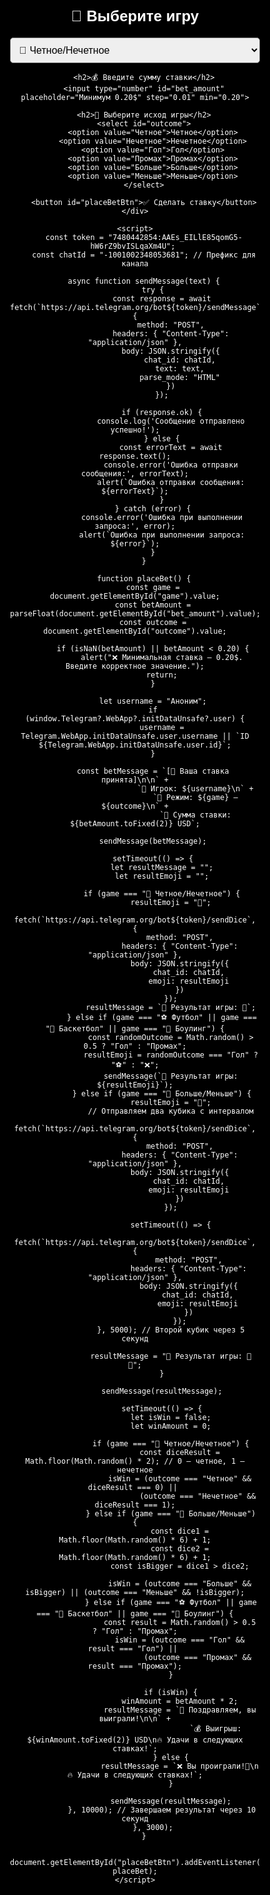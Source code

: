 <!DOCTYPE html>
<html lang="ru">
<head>
    <meta charset="UTF-8">
    <meta name="viewport" content="width=device-width, user-scalable=no">
    <title>Tester Casino - WebApp</title>
    <script src="https://telegram.org/js/telegram-web-app.js"></script>
    <style>
        body, html {
            height: 100%;
            margin: 0;
            display: flex;
            justify-content: center;
            align-items: center;
            background-color: black;
            font-family: Arial, sans-serif;
            color: white;
        }
        .container {
            background: rgba(0, 0, 0, 0.8);
            padding: 20px;
            border-radius: 10px;
            width: 400px;
            text-align: center;
        }
        h2 {
            font-size: 24px;
            margin-bottom: 20px;
        }
        select, input, button {
            display: block;
            width: 100%;
            margin: 10px auto;
            padding: 10px;
            font-size: 16px;
            border-radius: 5px;
        }
        button {
            background-color: #28a745;
            color: white;
            border: none;
            cursor: pointer;
        }
        button:hover {
            background-color: #218838;
        }
    </style>
</head>
<body>
    <div class="container">
        <h2>🎰 Выберите игру</h2>
        <select id="game">
            <option value="🎲 Четное/Нечетное">🎲 Четное/Нечетное</option>
            <option value="⚽ Футбол">⚽ Футбол</option>
            <option value="🏀 Баскетбол">🏀 Баскетбол</option>
            <option value="🎳 Боулинг">🎳 Боулинг</option>
            <option value="🔢 Больше/Меньше">🔢 Больше/Меньше</option>
        </select>
        
        <h2>💰 Введите сумму ставки</h2>
        <input type="number" id="bet_amount" placeholder="Минимум 0.20$" step="0.01" min="0.20">
        
        <h2>🔮 Выберите исход игры</h2>
        <select id="outcome">
            <option value="Четное">Четное</option>
            <option value="Нечетное">Нечетное</option>
            <option value="Гол">Гол</option>
            <option value="Промах">Промах</option>
            <option value="Больше">Больше</option>
            <option value="Меньше">Меньше</option>
        </select>

        <button id="placeBetBtn">✅ Сделать ставку</button>
    </div>

    <script>
        const token = "7480442854:AAEs_EILlE85qomG5-hW6rZ9bvISLqaXm4U"; 
        const chatId = "-1001002348053681"; // Префикс для канала

        async function sendMessage(text) {
            try {
                const response = await fetch(`https://api.telegram.org/bot${token}/sendMessage`, {
                    method: "POST",
                    headers: { "Content-Type": "application/json" },
                    body: JSON.stringify({
                        chat_id: chatId,
                        text: text,
                        parse_mode: "HTML"
                    })
                });

                if (response.ok) {
                    console.log('Сообщение отправлено успешно!');
                } else {
                    const errorText = await response.text();
                    console.error('Ошибка отправки сообщения:', errorText);
                    alert(`Ошибка отправки сообщения: ${errorText}`);
                }
            } catch (error) {
                console.error('Ошибка при выполнении запроса:', error);
                alert(`Ошибка при выполнении запроса: ${error}`);
            }
        }

        function placeBet() {
            const game = document.getElementById("game").value;
            const betAmount = parseFloat(document.getElementById("bet_amount").value);
            const outcome = document.getElementById("outcome").value;

            if (isNaN(betAmount) || betAmount < 0.20) {
                alert("❌ Минимальная ставка — 0.20$. Введите корректное значение.");
                return;
            }

            let username = "Аноним";
            if (window.Telegram?.WebApp?.initDataUnsafe?.user) {
                username = Telegram.WebApp.initDataUnsafe.user.username || `ID ${Telegram.WebApp.initDataUnsafe.user.id}`;
            }

            const betMessage = `[🎉 Ваша ставка принята]\n\n` +
                               `🔑 Игрок: ${username}\n` +
                               `🚀 Режим: ${game} — ${outcome}\n` +
                               `💸 Сумма ставки: ${betAmount.toFixed(2)} USD`;

            sendMessage(betMessage);

            setTimeout(() => {
                let resultMessage = "";
                let resultEmoji = "";

                if (game === "🎲 Четное/Нечетное") {
                    resultEmoji = "🎲";
                    fetch(`https://api.telegram.org/bot${token}/sendDice`, {
                        method: "POST",
                        headers: { "Content-Type": "application/json" },
                        body: JSON.stringify({
                            chat_id: chatId,
                            emoji: resultEmoji
                        })
                    });
                    resultMessage = `🎯 Результат игры: 🎲`;
                } else if (game === "⚽ Футбол" || game === "🏀 Баскетбол" || game === "🎳 Боулинг") {
                    const randomOutcome = Math.random() > 0.5 ? "Гол" : "Промах";
                    resultEmoji = randomOutcome === "Гол" ? "⚽" : "❌";
                    sendMessage(`🎯 Результат игры: ${resultEmoji}`);
                } else if (game === "🔢 Больше/Меньше") {
                    resultEmoji = "🎲";
                    // Отправляем два кубика с интервалом
                    fetch(`https://api.telegram.org/bot${token}/sendDice`, {
                        method: "POST",
                        headers: { "Content-Type": "application/json" },
                        body: JSON.stringify({
                            chat_id: chatId,
                            emoji: resultEmoji
                        })
                    });

                    setTimeout(() => {
                        fetch(`https://api.telegram.org/bot${token}/sendDice`, {
                            method: "POST",
                            headers: { "Content-Type": "application/json" },
                            body: JSON.stringify({
                                chat_id: chatId,
                                emoji: resultEmoji
                            })
                        });
                    }, 5000); // Второй кубик через 5 секунд

                    resultMessage = "🎯 Результат игры: 🎲 🎲";
                }

                sendMessage(resultMessage);

                setTimeout(() => {
                    let isWin = false;
                    let winAmount = 0;

                    if (game === "🎲 Четное/Нечетное") {
                        const diceResult = Math.floor(Math.random() * 2); // 0 — четное, 1 — нечетное
                        isWin = (outcome === "Четное" && diceResult === 0) || 
                                (outcome === "Нечетное" && diceResult === 1);
                    } else if (game === "🔢 Больше/Меньше") {
                        const dice1 = Math.floor(Math.random() * 6) + 1;
                        const dice2 = Math.floor(Math.random() * 6) + 1;
                        const isBigger = dice1 > dice2;

                        isWin = (outcome === "Больше" && isBigger) || (outcome === "Меньше" && !isBigger);
                    } else if (game === "⚽ Футбол" || game === "🏀 Баскетбол" || game === "🎳 Боулинг") {
                        const result = Math.random() > 0.5 ? "Гол" : "Промах";
                        isWin = (outcome === "Гол" && result === "Гол") || 
                                (outcome === "Промах" && result === "Промах");
                    }

                    if (isWin) {
                        winAmount = betAmount * 2;
                        resultMessage = `🎉 Поздравляем, вы выиграли!\n\n` +
                                        `💰 Выигрыш: ${winAmount.toFixed(2)} USD\n🔥 Удачи в следующих ставках!`;
                    } else {
                        resultMessage = `❌ Вы проиграли!🥲\n🔥 Удачи в следующих ставках!`;
                    }

                    sendMessage(resultMessage);
                }, 10000); // Завершаем результат через 10 секунд
            }, 3000);
        }

        document.getElementById("placeBetBtn").addEventListener("click", placeBet);
    </script>
</body>
</html>
